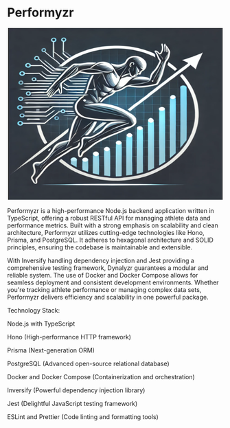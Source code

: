 # Performyzr

<div style="max-width: 600px; margin: 0 auto;">
 <p align="center"> 
 <img src="logo.png" width="500" height="400" alt="Image">
</p>
</div>


</div>


Performyzr is a high-performance Node.js backend application written in TypeScript, offering a robust RESTful API for managing athlete data and performance metrics. Built with a strong emphasis on scalability and clean architecture, Performyzr utilizes cutting-edge technologies like Hono, Prisma, and PostgreSQL. It adheres to hexagonal architecture and SOLID principles, ensuring the codebase is maintainable and extensible.

With Inversify handling dependency injection and Jest providing a comprehensive testing framework, Dynalyzr guarantees a modular and reliable system. The use of Docker and Docker Compose allows for seamless deployment and consistent development environments. Whether you're tracking athlete performance or managing complex data sets, Performyzr delivers efficiency and scalability in one powerful package.

Technology Stack:

Node.js with TypeScript

Hono (High-performance HTTP framework)

Prisma (Next-generation ORM)

PostgreSQL (Advanced open-source relational database)

Docker and Docker Compose (Containerization and orchestration)

Inversify (Powerful dependency injection library)

Jest (Delightful JavaScript testing framework)

ESLint and Prettier (Code linting and formatting tools)
